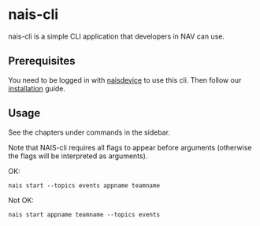 # nais-cli

nais-cli is a simple CLI application that developers in NAV can use.

## Prerequisites

You need to be logged in with [naisdevice](../device/install.md) to use this cli.
Then follow our [installation](install.md) guide.

## Usage

See the chapters under commands in the sidebar.

Note that NAIS-cli requires all flags to appear before arguments (otherwise the flags will be interpreted as arguments).

OK:
```
nais start --topics events appname teamname
```

Not OK:
```
nais start appname teamname --topics events
```
